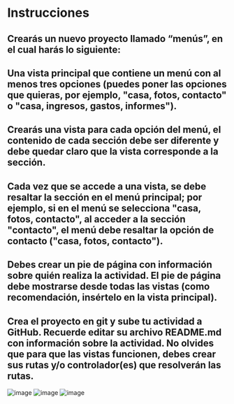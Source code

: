 # Instrucciones
## Crearás un nuevo proyecto llamado “menús”, en el cual harás lo siguiente:

## Una vista principal que contiene un menú con al menos tres opciones (puedes poner las opciones que quieras, por ejemplo, "casa, fotos, contacto" o "casa, ingresos, gastos, informes").
## Crearás una vista para cada opción del menú, el contenido de cada sección debe ser diferente y debe quedar claro que la vista corresponde a la sección.
## Cada vez que se accede a una vista, se debe resaltar la sección en el menú principal; por ejemplo, si en el menú se selecciona "casa, fotos, contacto", al acceder a la sección "contacto", el menú debe resaltar la opción de contacto ("casa, fotos, contacto").
## Debes crear un pie de página con información sobre quién realiza la actividad. El pie de página debe mostrarse desde todas las vistas (como recomendación, insértelo en la vista principal).
## Crea el proyecto en git y sube tu actividad a GitHub. Recuerde editar su archivo README.md con información sobre la actividad. No olvides que para que las vistas funcionen, debes crear sus rutas y/o controlador(es) que resolverán las rutas.

![image](https://github.com/Lapituda/Actividad-11/assets/102392241/778d6ec6-c3b3-46c2-9bb8-1647f2106bb3)
![image](https://github.com/Lapituda/Actividad-11/assets/102392241/7690ae54-57fd-4162-9cd6-fdb3e5052f60)
![image](https://github.com/Lapituda/Actividad-11/assets/102392241/4e44d0ec-3c31-4419-9835-e2a60afd599f)
